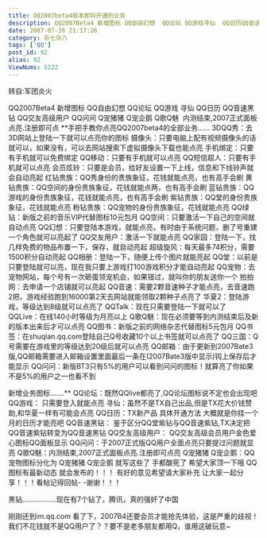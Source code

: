 ```yaml
---
title: QQ2007beta4版本即将开通的业务
description: QQ2007Beta4 新增图标 QQ自由幻想  QQ论坛 QQ游戏寻仙  QQ日历QQ音速黑钻 QQ交友高级用户  QQ问问   Q宠猪猪Q宠企鹅Q歌Q魅 内测结束,2007正式面板点亮.注册即可点手把手教你点亮QQ2007beta4的全部业务......
date: 2007-07-26 21:17:26
category: 杂七杂八
tags: ['QQ']
post_id: 92
alias: 92
ViewNums: 5222
---
```


转自:军团炎火

QQ2007Beta4
新增图标
QQ自由幻想
QQ论坛
QQ游戏 寻仙
QQ日历
QQ音速黑钻
QQ交友高级用户
QQ问问
Q宠猪猪 Q宠企鹅
Q歌Q魅  内测结束,2007正式面板点亮.注册即可点
 **手把手教你点亮QQ2007beta4的全部业务......
3DQQ秀：去3D网站上登陆一下就可以点亮你的图标
摄像头：只要电脑上配有视频摄像头的话就可以，如果没有，可以去网站搜索下虚拟摄像头下载也能点亮
手机绑定：只要有手机就可以免费绑定
QQ移动：只要有手机就可以点亮
QQ短信超人：只要有手机就可以点亮
会员炫铃：只要是会员，给好友设置一下上线，信息和下线铃声就会自动亮起
红钻贵族：QQ秀身份的贵族象征，花钱就能点亮，也有高手会刷
黄钻贵族：QQ空间的身份贵族象征，花钱就能点两，也有高手会刷
蓝钻贵族：QQ游戏的身份贵族象征，花钱就能点亮，也有高手会刷
紫钻贵族：QQ堂的身份贵族象征，花钱就能点亮
粉钻贵族：QQ宠物的身份贵族象征，花钱就能点亮
QQ绿钻：新版之前的音乐VIP代替图标10元包月
QQ空间：只要激活一下自己的空间就自动点亮
QQ幻想：只要登陆本游戏，就能点亮，有时由于系统问题，删了号重建一个角色就可以亮起了
QQ交友用户：激活一下就能点亮
QQ家园：登陆一下，找几样免费的物品布置一下，保存，就自动亮起
超级旋风：每天最多74积分，需要1500积分自动亮起
QQ相册：登陆一下，随便上传个图片就能亮起
QQ堂：以前是只要登陆就可以亮，现在我只要上游戏打100游戏积分才能自动亮起
QQ宠物：去宠物网站，每个号有一次砸蛋领宠机会，如果错过，就叫你的朋友送你一个
拍拍网：去申请一个店铺就可以亮起
QQ音速：需要2颗音速种子才能点亮，去音速跑2把，游戏经验跑到16000第2天去网站就能领取2颗种子点亮了
华夏2：登陆游戏，等级达到8级就可以点亮了
QQTalk：现在只需要登陆一下就可以了
QQLive：在线140小时等级为月亮以上
Q歌Q魅：现在必须要等到内测结束后及新的版本出来后才可以点亮
QQ图书：新版之前的网络杂志代替图标5元包月
QQ书签：在shuqian.qq.com登陆自己Q号收藏10个以上书签就可以点亮了
QQ三国：Q号需要在游戏里的等级达到20级后就可以点亮
QQ邮箱：由于更新到2007Bate3版,QQ邮箱需要进入邮箱设置里面最后一条在(2007Bate3版中显示)钩上保存后才能显示
QQ问问：新版BT3只有5%的用户可以看到问问的图标！就算亮了你如果不是5%的用户之一也看不到

新增业务图标.......**
QQ论坛：既然QQlive都亮了,QQ论坛图标说不定也会出现吧
QQ游戏： 只需要登入就能点亮
寻仙：虽然不是TX自己出品,但是TX花大价钱赞助,和华夏一样有可能会点亮
QQ日历：TX新产品 具体开通方法 大概就是你挂一个月的日历才能亮吧
QQ音速黑钻： 鉴于区分QQ堂紫钻与QQ音速紫钻,TX决定把QQ音速紫钻转变为QQ音速黑钻
QQ交友高级用户： QQ交友高级会员用户金色爱心图标QQ面板显示
QQ问问：于2007正式版QQ用户全面点亮只要提过问题就显亮
Q歌Q魅：内测结束,2007正式面板点亮.注册即可点亮
Q宠猪猪 Q宠企鹅：QQ宠物图标分化为 Q宠猪猪 Q宠企鹅
就写这些了 手都酸死了 希望大家顶一下哦 QQ图标有最新动态 就会发布的！！！
有好的意见希望请大家补充 让大家一起分享！！！看帖记得回帖- -谢谢！！！

黑钻.................现在有7个钻了，腾讯，真的强奸了中国

刚刚还到im.qq.com 看了下，2007B4还要会员才能抢先体验，这是严重的歧视！我们不花钱就不是QQ用户了？？要不是老多朋友都用Q，谁用这破玩意~

